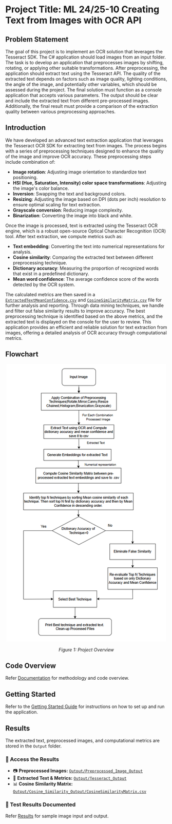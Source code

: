 # Project Title: ML 24/25-10 Creating Text from Images with OCR API

## Problem Statement
The goal of this project is to implement an OCR solution that leverages the Tesseract SDK. The C# application should load images from an input folder. The task is to develop an application that preprocesses images by shifting, rotating, or applying other suitable transformations. After preprocessing, the application should extract text using the Tesseract API. The quality of the extracted text depends on factors such as image quality, lighting conditions, the angle of the image, and potentially other variables, which should be assessed during the project. The final solution must function as a console application that accepts various parameters. The output should be clear and include the extracted text from different pre-processed images. Additionally, the final result must provide a comparison of the extraction quality between various preprocessing approaches.

## Introduction
We have developed an advanced text extraction application that leverages the Tesseract OCR SDK for extracting text from images. The process begins with a series of preprocessing techniques designed to enhance the quality of the image and improve OCR accuracy. These preprocessing steps include combination of:

- **Image rotation**: Adjusting image orientation to standardize text positioning.
- **HSI (Hue, Saturation, Intensity) color space transformations**: Adjusting the image's color balance.
- **Inversion**: Swapping the text and background colors.
- **Resizing**: Adjusting the image based on DPI (dots per inch) resolution to ensure optimal scaling for text extraction.
- **Grayscale conversion**: Reducing image complexity.
- **Binarization**: Converting the image into black and white.

Once the image is processed, text is extracted using the Tesseract OCR engine, which is a robust open-source Optical Character Recognition (OCR) tool. After text extraction, we compute metrics such as:

- **Text embedding**: Converting the text into numerical representations for analysis.
- **Cosine similarity**: Comparing the extracted text between different preprocessing technique.
- **Dictionary accuracy**: Measuring the proportion of recognized words that exist in a predefined dictionary.
- **Mean word confidence**: The average confidence score of the words detected by the OCR system.

The calculated metrics are then saved in a [`ExtractedTextMeanConfidence.csv`](Source/OCRApplication/OCRApplication/Output/Tesseract_Output/ExtractedTextMeanConfidence.csv) and [`CosineSimilarityMatrix.csv`](Source/OCRApplication/OCRApplication/Output/Cosine_Similarity_Output/CosineSimilarityMatrix.csv) file for further analysis and reporting. Through data mining techniques, we handle and filter out false similarity results to improve accuracy. The best preprocessing technique is identified based on the above metrics, and the extracted text is displayed on the console for the user to review. This application provides an efficient and reliable solution for text extraction from images, offering a detailed analysis of OCR accuracy through computational metrics.

## Flowchart
<p align="center">
  <img src="/Documentation/document_images/flowchart.png" alt="Flowchart">
</p>
<p align="center"><i>Figure 1: Project Overview</i></p>

## Code Overview
Refer [Documentation](/Documentation/document_md/code_overview.md) for methodology and code overview.

## Getting Started
Refer to the [Getting Started Guide](/Documentation/document_md/getting_started.md) for instructions on how to set up and run the application.

## Results
The extracted text, preprocessed images, and computational metrics are stored in the `Output` folder.

### **📌 Access the Results**
- 📷 **Preprocessed Images:** [`Output/Preprocessed_Image_Output`](Source/OCRApplication/OCRApplication/Output/Preprocessed_Image_Output)
- 📝 **Extracted Text & Metrics:** [`Output/Tesseract_Output`](Source/OCRApplication/OCRApplication/Output/Tesseract_Output)
- 📊 **Cosine Similarity Matrix:** [`Output/Cosine_Similarity_Output/CosineSimilarityMatrix.csv`](Source/OCRApplication/OCRApplication/Output/Cosine_Similarity_Output/)

### 📂 Test Results Documented
Refer [Results](/Documentation/document_md/results.md) for sample image input and output. 
